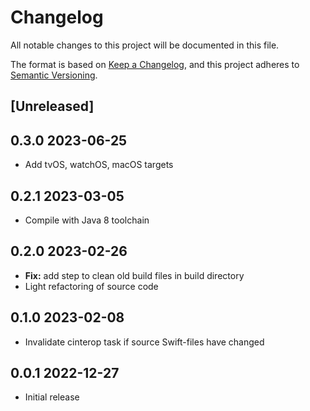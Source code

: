 # Changelog
All notable changes to this project will be documented in this file.

The format is based on [Keep a Changelog](https://keepachangelog.com/en/1.0.0/),
and this project adheres to [Semantic Versioning](https://semver.org/spec/v2.0.0.html).

## [Unreleased]

## 0.3.0 2023-06-25

* Add tvOS, watchOS, macOS targets

## 0.2.1 2023-03-05

* Compile with Java 8 toolchain

## 0.2.0 2023-02-26

* **Fix:** add step to clean old build files in build directory
* Light refactoring of source code

## 0.1.0 2023-02-08

* Invalidate cinterop task if source Swift-files have changed

## 0.0.1 2022-12-27

* Initial release
